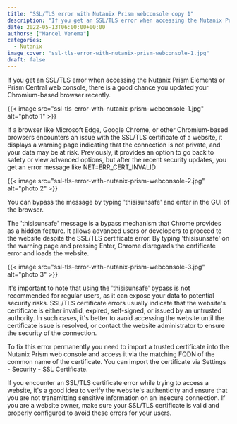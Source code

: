 ```yaml
---
title: "SSL/TLS error with Nutanix Prism webconsole copy 1"
description: "If you get an SSL/TLS error when accessing the Nutanix Prism Elements or  Prism Central web console, there is a good chance you updated your Chromium-based browser recently.If a browser like Microsoft Edge, Google Chrome, or other Chromium-based browsers encounters an issue with the SSL/TLS certificate of a website, it displays a warning page indicating that the connection is not private, and your data may be at risk. Previously, it provides an option to go back to safety or view advanced option"
date: 2022-05-13T06:00:00+00:00
authors: ["Marcel Venema"]
categories:
  - Nutanix
image_cover: "ssl-tls-error-with-nutanix-prism-webconsole-1.jpg"
draft: false
---
```


If you get an SSL/TLS error when accessing the Nutanix Prism Elements or Prism Central web console, there is a good chance you updated your Chromium-based browser recently.

{{< image src="ssl-tls-error-with-nutanix-prism-webconsole-1.jpg" alt="photo 1" >}}

If a browser like Microsoft Edge, Google Chrome, or other Chromium-based browsers encounters an issue with the SSL/TLS certificate of a website, it displays a warning page indicating that the connection is not private, and your data may be at risk. Previously, it provides an option to go back to safety or view advanced options, but after the recent security updates, you get an error message like NET::ERR_CERT_INVALID

{{< image src="ssl-tls-error-with-nutanix-prism-webconsole-2.jpg" alt="photo 2" >}}

You can bypass the message by typing 'thisisunsafe' and enter in the GUI of the browser.

The 'thisisunsafe' message is a bypass mechanism that Chrome provides as a hidden feature. It allows advanced users or developers to proceed to the website despite the SSL/TLS certificate error. By typing 'thisisunsafe' on the warning page and pressing Enter, Chrome disregards the certificate error and loads the website.

{{< image src="ssl-tls-error-with-nutanix-prism-webconsole-3.jpg" alt="photo 3" >}}

It's important to note that using the 'thisisunsafe' bypass is not recommended for regular users, as it can expose your data to potential security risks. SSL/TLS certificate errors usually indicate that the website's certificate is either invalid, expired, self-signed, or issued by an untrusted authority. In such cases, it's better to avoid accessing the website until the certificate issue is resolved, or contact the website administrator to ensure the security of the connection.

To fix this error permanently you need to import a trusted certificate into the Nutanix Prism web console and access it via the matching FQDN of the common name of the certificate. You can import the certificate via Settings - Security - SSL Certificate.

If you encounter an SSL/TLS certificate error while trying to access a website, it's a good idea to verify the website's authenticity and ensure that you are not transmitting sensitive information on an insecure connection. If you are a website owner, make sure your SSL/TLS certificate is valid and properly configured to avoid these errors for your users.
